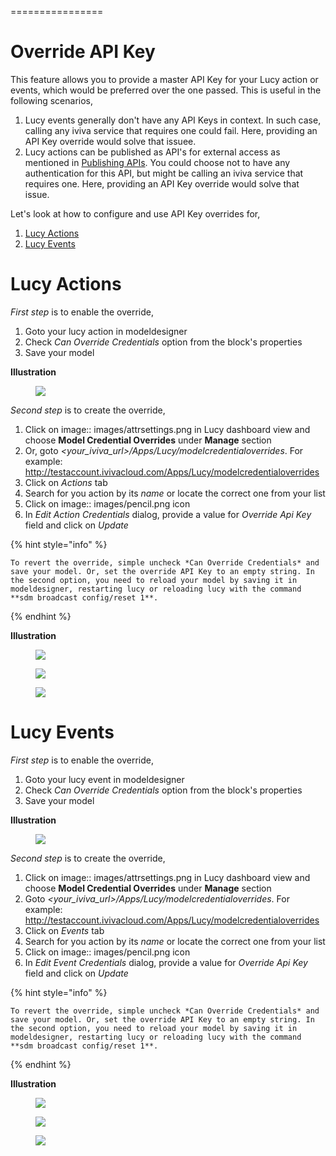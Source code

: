 

<a name='overrideapikey'></a>

================
# Override API Key

This feature allows you to provide a master API Key for your Lucy action or events, which would be preferred over the one passed. This is useful in the following scenarios,

1. Lucy events generally don't have any API Keys in context. In such case, calling any iviva service that requires one could fail. Here, providing an API Key override would solve that issuee.
2. Lucy actions can be published as API's for external access as mentioned in [Publishing APIs](publishapi). You could choose not to have any authentication for this API, but might be calling an iviva service that requires one. Here, providing an API Key override would solve that issue.

Let's look at how to configure and use API Key overrides for,

1. [Lucy Actions](#lucy-actions)
2. [Lucy Events](#lucy-events)

# Lucy Actions

*First step* is to enable the override,

1. Goto your lucy action in modeldesigner
2. Check *Can Override Credentials* option from the block's properties
3. Save your model

**Illustration**

<figure><img src=' images/override-apikey/action-block-override-apikey.png'></figure>

*Second step* is to create the override,

1. Click on image:: images/attrsettings.png in Lucy dashboard view and choose **Model Credential Overrides** under **Manage** section
2. Or, goto *<your_iviva_url>/Apps/Lucy/modelcredentialoverrides*. For example: http://testaccount.ivivacloud.com/Apps/Lucy/modelcredentialoverrides
3. Click on *Actions* tab
4. Search for you action by its *name* or locate the correct one from your list
5. Click on image:: images/pencil.png icon
6. In *Edit Action Credentials* dialog, provide a value for *Override Api Key* field and click on *Update*

{% hint style="info" %}

    To revert the override, simple uncheck *Can Override Credentials* and save your model. Or, set the override API Key to an empty string. In the second option, you need to reload your model by saving it in modeldesigner, restarting lucy or reloading lucy with the command **sdm broadcast config/reset 1**.

{% endhint %}

**Illustration**

<figure><img src=' images/override-apikey/model-credential-overrides-menu.png'></figure>

<figure><img src=' images/override-apikey/action-credential-overrides.png'></figure>

<figure><img src=' images/override-apikey/action-update-override-apikey.png'></figure>

# Lucy Events

*First step* is to enable the override,

1. Goto your lucy event in modeldesigner
2. Check *Can Override Credentials* option from the block's properties
3. Save your model

**Illustration**

<figure><img src=' images/override-apikey/event-block-override-apikey.png'></figure>

*Second step* is to create the override,

1. Click on image:: images/attrsettings.png in Lucy dashboard view and choose **Model Credential Overrides** under **Manage** section
2. Goto *<your_iviva_url>/Apps/Lucy/modelcredentialoverrides*. For example:  http://testaccount.ivivacloud.com/Apps/Lucy/modelcredentialoverrides
3. Click on *Events* tab
4. Search for you action by its *name* or locate the correct one from your list
5. Click on image:: images/pencil.png icon
6. In *Edit Event Credentials* dialog, provide a value for *Override Api Key* field and click on *Update*

{% hint style="info" %}

    To revert the override, simple uncheck *Can Override Credentials* and save your model. Or, set the override API Key to an empty string. In the second option, you need to reload your model by saving it in modeldesigner, restarting lucy or reloading lucy with the command **sdm broadcast config/reset 1**.

{% endhint %}

**Illustration**

<figure><img src=' images/override-apikey/model-credential-overrides-menu.png'></figure>

<figure><img src=' images/override-apikey/event-credential-overrides.png'></figure>

<figure><img src=' images/override-apikey/event-update-override-apikey.png'></figure>